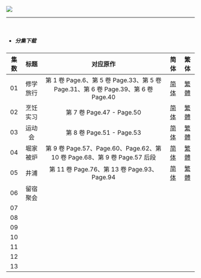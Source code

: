 ![](https://p.sda1.dev/12/48d1b6ab2865561b261a335696b9a837/horimiya_piece_kv_800.jpg)

------

​    

- ##### **分集下载**

| 集数  | 标题   | 对应原作                                                                 | 简体                                                                                                                                           | 繁体                                                                                                                                           |
|:---:|:----:|:--------------------------------------------------------------------:|:--------------------------------------------------------------------------------------------------------------------------------------------:|:--------------------------------------------------------------------------------------------------------------------------------------------:|
| 01  | 修学旅行 | 第 1 卷 Page.6、第 5 卷 Page.33、第 5 卷 Page.31、第 6 卷 Page.39、第 6 卷 Page.40 | [简体](https://raw.githubusercontent.com/SweetSub/SweetSub/master/Archive/Horimiya%20Piece/%5BSweetSub%5D%20Horimiya%20Piece%20-%2001.chs.ass) | [繁體](https://raw.githubusercontent.com/SweetSub/SweetSub/master/Archive/Horimiya%20Piece/%5BSweetSub%5D%20Horimiya%20Piece%20-%2001.cht.ass) |
| 02  | 烹饪实习 | 第 7 卷 Page.47 - Page.50                                              | [简体](https://raw.githubusercontent.com/SweetSub/SweetSub/master/Archive/Horimiya%20Piece/%5BSweetSub%5D%20Horimiya%20Piece%20-%2002.chs.ass) | [繁體](https://raw.githubusercontent.com/SweetSub/SweetSub/master/Archive/Horimiya%20Piece/%5BSweetSub%5D%20Horimiya%20Piece%20-%2002.cht.ass) |
| 03  | 运动会  | 第 8 卷 Page.51 - Page.53                                              | [简体](https://raw.githubusercontent.com/SweetSub/SweetSub/master/Archive/Horimiya%20Piece/%5BSweetSub%5D%20Horimiya%20Piece%20-%2003.chs.ass) | [繁體](https://raw.githubusercontent.com/SweetSub/SweetSub/master/Archive/Horimiya%20Piece/%5BSweetSub%5D%20Horimiya%20Piece%20-%2003.cht.ass) |
| 04  | 堀家被炉 | 第 9 卷 Page.57、Page.60、Page.62、第 10 卷 Page.68、第 9 卷 Page.57 后段        | [简体](https://raw.githubusercontent.com/SweetSub/SweetSub/master/Archive/Horimiya%20Piece/%5BSweetSub%5D%20Horimiya%20Piece%20-%2004.chs.ass) | [繁體](https://raw.githubusercontent.com/SweetSub/SweetSub/master/Archive/Horimiya%20Piece/%5BSweetSub%5D%20Horimiya%20Piece%20-%2004.cht.ass) |
| 05  | 井浦   | 第 11 卷 Page.76、第 13 卷 Page.93、Page.94                                | [简体](https://raw.githubusercontent.com/SweetSub/SweetSub/master/Archive/Horimiya%20Piece/%5BSweetSub%5D%20Horimiya%20Piece%20-%2005.chs.ass) | [繁體](https://raw.githubusercontent.com/SweetSub/SweetSub/master/Archive/Horimiya%20Piece/%5BSweetSub%5D%20Horimiya%20Piece%20-%2005.cht.ass) |
| 06  | 留宿聚会 |                                                                      |                                                                                                                                              |                                                                                                                                              |
| 07  |      |                                                                      |                                                                                                                                              |                                                                                                                                              |
| 08  |      |                                                                      |                                                                                                                                              |                                                                                                                                              |
| 09  |      |                                                                      |                                                                                                                                              |                                                                                                                                              |
| 10  |      |                                                                      |                                                                                                                                              |                                                                                                                                              |
| 11  |      |                                                                      |                                                                                                                                              |                                                                                                                                              |
| 12  |      |                                                                      |                                                                                                                                              |                                                                                                                                              |
| 13  |      |                                                                      |                                                                                                                                              |                                                                                                                                              |

​   
